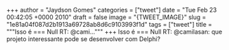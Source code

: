
+++
author = "Jaydson Gomes"
categories = ["tweet"]
date = "Tue Feb 23 00:42:05 +0000 2010"
draft = false
image = "{TWEET_IMAGE}"
slug = "1e81a04f087d2b1913a69728ab8d6c9103993f1d"
tags = ["tweet"]
title = """Isso é === Null RT: @cami..."""
+++
Isso é === Null RT: @camilasan: que projeto interessante pode se desenvolver com Delphi?
